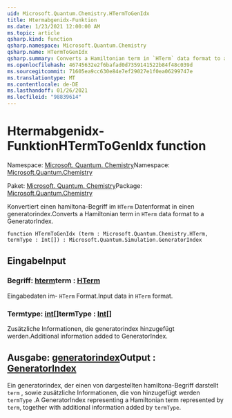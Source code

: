 ```yaml
---
uid: Microsoft.Quantum.Chemistry.HTermToGenIdx
title: Htermabgenidx-Funktion
ms.date: 1/23/2021 12:00:00 AM
ms.topic: article
qsharp.kind: function
qsharp.namespace: Microsoft.Quantum.Chemistry
qsharp.name: HTermToGenIdx
qsharp.summary: Converts a Hamiltonian term in `HTerm` data format to a GeneratorIndex.
ms.openlocfilehash: 46745632e2f6bafad0d7359141522b84f48c039d
ms.sourcegitcommit: 71605ea9cc630e84e7ef29027e1f0ea06299747e
ms.translationtype: MT
ms.contentlocale: de-DE
ms.lasthandoff: 01/26/2021
ms.locfileid: "98839614"
---
```

# <a name="htermtogenidx-function"></a><span data-ttu-id="b55ad-102">Htermabgenidx-Funktion</span><span class="sxs-lookup"><span data-stu-id="b55ad-102">HTermToGenIdx function</span></span>

<span data-ttu-id="b55ad-103">Namespace: [Microsoft. Quantum. Chemistry](xref:Microsoft.Quantum.Chemistry)</span><span class="sxs-lookup"><span data-stu-id="b55ad-103">Namespace: [Microsoft.Quantum.Chemistry](xref:Microsoft.Quantum.Chemistry)</span></span>

<span data-ttu-id="b55ad-104">Paket: [Microsoft. Quantum. Chemistry](https://nuget.org/packages/Microsoft.Quantum.Chemistry)</span><span class="sxs-lookup"><span data-stu-id="b55ad-104">Package: [Microsoft.Quantum.Chemistry](https://nuget.org/packages/Microsoft.Quantum.Chemistry)</span></span>


<span data-ttu-id="b55ad-105">Konvertiert einen hamiltona-Begriff im `HTerm` Datenformat in einen generatorindex.</span><span class="sxs-lookup"><span data-stu-id="b55ad-105">Converts a Hamiltonian term in `HTerm` data format to a GeneratorIndex.</span></span>

```qsharp
function HTermToGenIdx (term : Microsoft.Quantum.Chemistry.HTerm, termType : Int[]) : Microsoft.Quantum.Simulation.GeneratorIndex
```


## <a name="input"></a><span data-ttu-id="b55ad-106">Eingabe</span><span class="sxs-lookup"><span data-stu-id="b55ad-106">Input</span></span>

### <a name="term--hterm"></a><span data-ttu-id="b55ad-107">Begriff: [hterm](xref:Microsoft.Quantum.Chemistry.HTerm)</span><span class="sxs-lookup"><span data-stu-id="b55ad-107">term : [HTerm](xref:Microsoft.Quantum.Chemistry.HTerm)</span></span>

<span data-ttu-id="b55ad-108">Eingabedaten im- `HTerm` Format.</span><span class="sxs-lookup"><span data-stu-id="b55ad-108">Input data in `HTerm` format.</span></span>


### <a name="termtype--int"></a><span data-ttu-id="b55ad-109">Termtype: [int](xref:microsoft.quantum.lang-ref.int)[]</span><span class="sxs-lookup"><span data-stu-id="b55ad-109">termType : [Int](xref:microsoft.quantum.lang-ref.int)[]</span></span>

<span data-ttu-id="b55ad-110">Zusätzliche Informationen, die generatorindex hinzugefügt werden.</span><span class="sxs-lookup"><span data-stu-id="b55ad-110">Additional information added to GeneratorIndex.</span></span>



## <a name="output--generatorindex"></a><span data-ttu-id="b55ad-111">Ausgabe: [generatorindex](xref:Microsoft.Quantum.Simulation.GeneratorIndex)</span><span class="sxs-lookup"><span data-stu-id="b55ad-111">Output : [GeneratorIndex](xref:Microsoft.Quantum.Simulation.GeneratorIndex)</span></span>

<span data-ttu-id="b55ad-112">Ein generatorindex, der einen von dargestellten hamiltona-Begriff darstellt `term` , sowie zusätzliche Informationen, die von hinzugefügt werden `termType` .</span><span class="sxs-lookup"><span data-stu-id="b55ad-112">A GeneratorIndex representing a Hamiltonian term represented by `term`, together with additional information added by `termType`.</span></span>